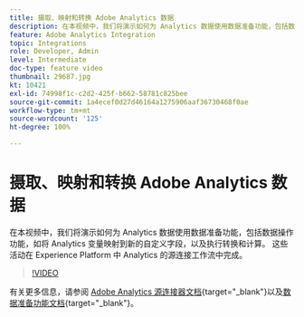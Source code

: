 ```yaml
---
title: 摄取、映射和转换 Adobe Analytics 数据
description: 在本视频中，我们将演示如何为 Analytics 数据使用数据准备功能，包括数据操作功能，如将 Analytics 变量映射到新的自定义字段，以及执行转换和计算。 这些活动在 Experience Platform 中 Analytics 的源连接工作流中完成。
feature: Adobe Analytics Integration
topic: Integrations
role: Developer, Admin
level: Intermediate
doc-type: feature video
thumbnail: 29687.jpg
kt: 10421
exl-id: 74998f1c-c2d2-425f-b662-58781c825bee
source-git-commit: 1a4ecef0d27d46164a1275906aaf36730468f0ae
workflow-type: tm+mt
source-wordcount: '125'
ht-degree: 100%

---
```


# 摄取、映射和转换 Adobe Analytics 数据

在本视频中，我们将演示如何为 Analytics 数据使用数据准备功能，包括数据操作功能，如将 Analytics 变量映射到新的自定义字段，以及执行转换和计算。 这些活动在 Experience Platform 中 Analytics 的源连接工作流中完成。

>[!VIDEO](https://video.tv.adobe.com/v/29687?quality=12&learn=on)

有关更多信息，请参阅 [Adobe Analytics 源连接器文档](https://experienceleague.adobe.com/docs/experience-platform/sources/ui-tutorials/create/adobe-applications/analytics.html?lang=zh-Hans){target="_blank"}以及[数据准备功能文档](https://experienceleague.adobe.com/docs/experience-platform/data-prep/functions.html?lang=zh-Hans){target="_blank"}。
